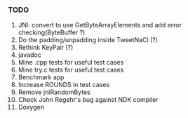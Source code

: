 ### TODO

1.  JNI: convert to use GetByteArrayElements and add error checking(ByteBuffer ?)
2.  Do the padding/unpadding inside TweetNaCl (?)
3.  Rethink KeyPair (?)
4.  javadoc
6.  Mine .cpp tests for useful test cases
7.  Mine try.c tests for useful test cases
8.  Benchmark app
9.  Increase ROUNDS in test cases
10. Remove jniRandomBytes
11. Check John Regehr's bug against NDK compiler
12. Doxygen 
